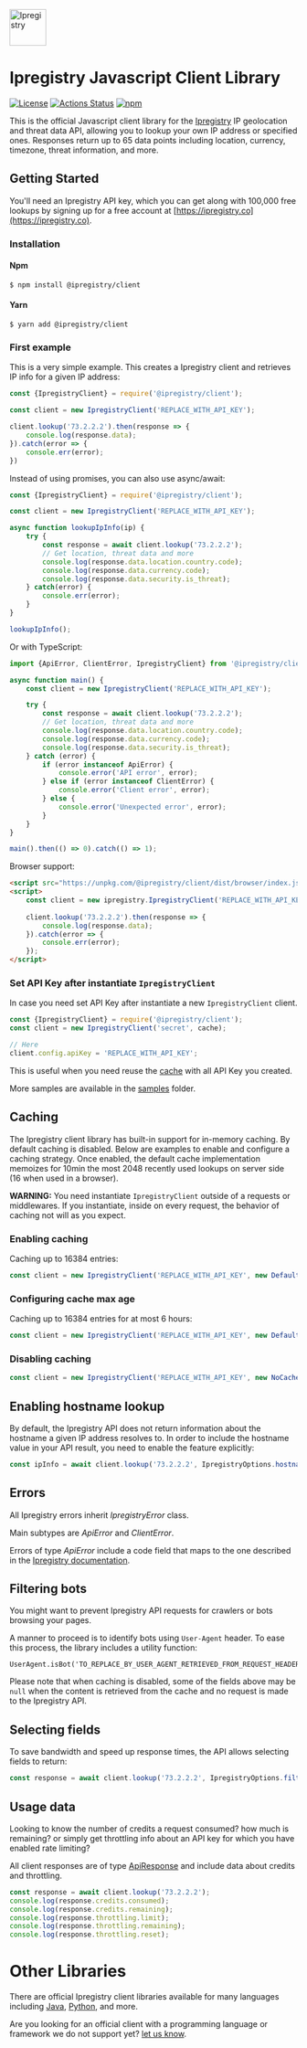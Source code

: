 [<img src="https://cdn.ipregistry.co/icons/icon-72x72.png" alt="Ipregistry" width="64"/>](https://ipregistry.co/) 
# Ipregistry Javascript Client Library

[![License](http://img.shields.io/:license-apache-blue.svg)](LICENSE)
[![Actions Status](https://github.com/ipregistry/ipregistry-javascript/workflows/Node%20CI/badge.svg)](https://github.com/ipregistry/ipregistry-javascript/actions)
[![npm](https://img.shields.io/npm/v/@ipregistry/client.svg)](https://www.npmjs.com/package/@ipregistry/client)

This is the official Javascript client library for the [Ipregistry](https://ipregistry.co) IP geolocation and threat data API, 
allowing you to lookup your own IP address or specified ones. Responses return up to 65 data points including 
location, currency, timezone, threat information, and more.

## Getting Started

You'll need an Ipregistry API key, which you can get along with 100,000 free lookups by signing up for a free account at [https://ipregistry.co](https://ipregistry.co).

### Installation

#### Npm

```
$ npm install @ipregistry/client
```

#### Yarn

```
$ yarn add @ipregistry/client
```

### First example

This is a very simple example. This creates a Ipregistry client and retrieves IP info for a given IP address:

```javascript
const {IpregistryClient} = require('@ipregistry/client');

const client = new IpregistryClient('REPLACE_WITH_API_KEY');

client.lookup('73.2.2.2').then(response => {
    console.log(response.data);
}).catch(error => {
    console.err(error);
})

```

Instead of using promises, you can also use async/await:

```javascript
const {IpregistryClient} = require('@ipregistry/client');

const client = new IpregistryClient('REPLACE_WITH_API_KEY');

async function lookupIpInfo(ip) {
    try {
        const response = await client.lookup('73.2.2.2');
        // Get location, threat data and more
        console.log(response.data.location.country.code);
        console.log(response.data.currency.code);
        console.log(response.data.security.is_threat);
    } catch(error) {
        console.err(error);
    }
}

lookupIpInfo();
```

Or with TypeScript:

```typescript
import {ApiError, ClientError, IpregistryClient} from '@ipregistry/client';

async function main() {
    const client = new IpregistryClient('REPLACE_WITH_API_KEY');

    try {
        const response = await client.lookup('73.2.2.2');
        // Get location, threat data and more
        console.log(response.data.location.country.code);
        console.log(response.data.currency.code);
        console.log(response.data.security.is_threat);
    } catch (error) {
        if (error instanceof ApiError) {
            console.error('API error', error);
        } else if (error instanceof ClientError) {
            console.error('Client error', error);
        } else {
            console.error('Unexpected error', error);
        }
    }
}

main().then(() => 0).catch(() => 1);
```

Browser support:

```html
<script src="https://unpkg.com/@ipregistry/client/dist/browser/index.js"></script>
<script>
    const client = new ipregistry.IpregistryClient('REPLACE_WITH_API_KEY');
    
    client.lookup('73.2.2.2').then(response => {
        console.log(response.data);
    }).catch(error => {
        console.err(error);
    });
</script>
```

### Set API Key after instantiate `IpregistryClient`

In case you need set API Key after instantiate a new `IpregistryClient` client.

```js
const {IpregistryClient} = require('@ipregistry/client');
const client = new IpregistryClient('secret', cache);

// Here
client.config.apiKey = 'REPLACE_WITH_API_KEY';
```

This is useful when you need reuse the [cache](https://github.com/ipregistry/ipregistry-javascript#caching) with all API Key you created.

More samples are available in the [samples](https://github.com/ipregistry/ipregistry-javascript/tree/master/samples) 
folder.

## Caching

The Ipregistry client library has built-in support for in-memory caching. 
By default caching is disabled. Below are examples to enable and configure a caching strategy.
Once enabled, the default cache implementation memoizes for 10min the most 2048 recently used lookups on server side (16 when used in a browser).

**WARNING:** You need instantiate `IpregistryClient` outside of a requests or middlewares. If you instantiate, inside on every request, the behavior of caching not will as you expect.

### Enabling caching

Caching up to 16384 entries:

```typescript
const client = new IpregistryClient('REPLACE_WITH_API_KEY', new DefaultCache(16384));
```

### Configuring cache max age

Caching up to 16384 entries for at most 6 hours:

```typescript
const client = new IpregistryClient('REPLACE_WITH_API_KEY', new DefaultCache(16384, 3600 * 6 * 1000));
```

### Disabling caching

```typescript
const client = new IpregistryClient('REPLACE_WITH_API_KEY', new NoCache());
```

## Enabling hostname lookup

By default, the Ipregistry API does not return information about the hostname a given IP address resolves to. 
In order to include the hostname value in your API result, you need to enable the feature explicitly:

```typescript
const ipInfo = await client.lookup('73.2.2.2', IpregistryOptions.hostname(true));
```

## Errors

All Ipregistry errors inherit _IpregistryError_ class.

Main subtypes are _ApiError_ and _ClientError_.

Errors of type _ApiError_ include a code field that maps to the one described in the [Ipregistry documentation](https://ipregistry.co/docs/errors).

## Filtering bots

You might want to prevent Ipregistry API requests for crawlers or bots browsing your pages.

A manner to proceed is to identify bots using `User-Agent` header. To ease this process, the library includes a utility function:

```
UserAgent.isBot('TO_REPLACE_BY_USER_AGENT_RETRIEVED_FROM_REQUEST_HEADER')
```

Please note that when caching is disabled, some of the fields above may be `null` when the content is retrieved from 
the cache and no request is made to the Ipregistry API.

## Selecting fields

To save bandwidth and speed up response times, the API allows selecting fields to return:

```typescript
const response = await client.lookup('73.2.2.2', IpregistryOptions.filter('hostname,location.country.name'));
```

## Usage data

Looking to know the number of credits a request consumed? how much is remaining? or simply get throttling info about 
an API key for which you have enabled rate limiting?

All client responses are of type 
[ApiResponse](https://github.com/ipregistry/ipregistry-javascript/blob/master/src/request.ts#L25) and include data 
about credits and throttling.

```typescript
const response = await client.lookup('73.2.2.2');
console.log(response.credits.consumed);
console.log(response.credits.remaining);
console.log(response.throttling.limit);
console.log(response.throttling.remaining);
console.log(response.throttling.reset);
```

# Other Libraries

There are official Ipregistry client libraries available for many languages including 
[Java](https://github.com/ipregistry/ipregistry-java), 
[Python](https://github.com/ipregistry/ipregistry-python), and more.

Are you looking for an official client with a programming language or framework we do not support yet? 
[let us know](mailto:support@ipregistry.co).
